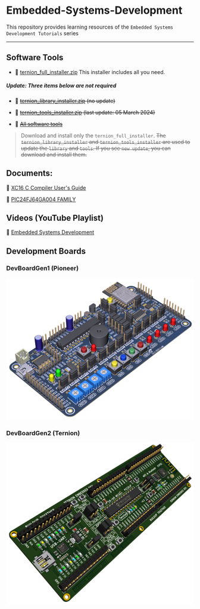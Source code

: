# Embedded-Systems-Development
This repository provides learning resources of the `Embedded Systems Development Tutorials` series

---

## Software Tools

- :floppy_disk: [
ternion_full_installer.zip](https://drive.google.com/file/d/1p5xKjNtWMkip_j8TWxl69MGJGkMsb7DU/view?usp=sharing) This installer includes all you need.

##### *Update:* Three items below are not required  
- :floppy_disk: ~~[ternion_library_installer.zip](https://drive.google.com/file/d/1QA_oE0H3pMjCHzVteBT_uBbI-3yAAMnq/view?usp=sharing) (no update)~~

- :floppy_disk: ~~[ternion_tools_installer.zip](https://drive.google.com/file/d/160y1VxjB0OcvMvXvsZEnk9T65kMawAfG/view?usp=sharing) (last update: 05 March 2024)~~

- :floppy_disk: ~~[All software tools](https://drive.google.com/drive/folders/1Du3LzJ2vCQVqI7TTh7TJsF7wNZv_C8Vi)~~

>Download and install only the `ternion_full_installer`. ~~The `ternion_library_installer` and `ternion_tools_installer` are used to update the `library` and `tools`. If you see `new update`, you can download and install them.~~

## Documents:

:book: [XC16 C Compiler User's Guide](https://ww1.microchip.com/downloads/en/DeviceDoc/MPLAB%20XC16%20C%20Compiler%20Users%20Guide%20DS50002071.pdf)

:book: [PIC24FJ64GA004 FAMILY](https://ww1.microchip.com/downloads/aemDocuments/documents/OTH/ProductDocuments/DataSheets/39881e.pdf)

## Videos (YouTube Playlist)

:movie_camera: [Embedded Systems Development](https://www.youtube.com/playlist?list=PLBPFpqyTjzeXu0P0vRzooo-VWmZtSZkAj)



## Development Boards

### DevBoardGen1 (Pioneer)

<img src="./docs/images/pioneer.png" width="600">


### DevBoardGen2 (Ternion)

<img src="./docs/images/ternion.png" width="600">
